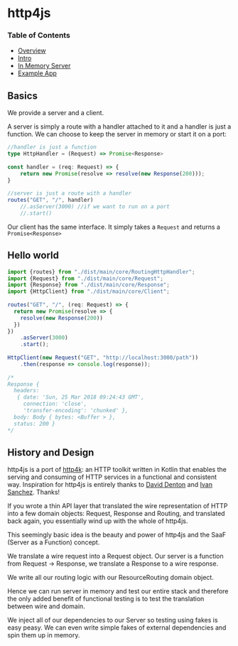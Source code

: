 # http4js

### Table of Contents

- [Overview](/http4js)
- [Intro](/http4js/Intro)
- [In Memory Server](/http4js/In-memory)
- [Example App](https://github.com/TomShacham/http4js-eg)

## Basics

We provide a server and a client.

A server is simply a route with a handler attached to it and a handler is just a function.
We can choose to keep the server in memory or start it on a port:

```typescript
//handler is just a function
type HttpHandler = (Request) => Promise<Response> 
 
const handler = (req: Request) => {
    return new Promise(resolve => resolve(new Response(200)));
}
 
//server is just a route with a handler
routes("GET", "/", handler)
    //.asServer(3000) //if we want to run on a port
    //.start()
```

Our client has the same interface. It simply takes a `Request` and returns a `Promise<Response>`

## Hello world

```typescript
import {routes} from "./dist/main/core/RoutingHttpHandler";
import {Request} from "./dist/main/core/Request";
import {Response} from "./dist/main/core/Response";
import {HttpClient} from "./dist/main/core/Client";
 
routes("GET", "/", (req: Request) => {
  return new Promise(resolve => {
    resolve(new Response(200))
  })
})
    .asServer(3000)
    .start();
 
HttpClient(new Request("GET", "http://localhost:3000/path"))
    .then(response => console.log(response));
     
/*
Response {
  headers: 
   { date: 'Sun, 25 Mar 2018 09:24:43 GMT',
     connection: 'close',
     'transfer-encoding': 'chunked' },
  body: Body { bytes: <Buffer > },
  status: 200 }
*/

```

## History and Design

http4js is a port of [http4k](https://github.com/http4k/http4k): an HTTP toolkit written in Kotlin that enables the serving and consuming of HTTP services in a functional and consistent way. Inspiration for http4js is entirely thanks to [David Denton](https://github.com/daviddenton) and [Ivan Sanchez](https://github.com/s4nchez). Thanks! 

If you wrote a thin API layer that translated the wire representation of HTTP into a few domain objects: Request, Response and Routing, and translated back again, you essentially wind up with the whole of http4js.

This seemingly basic idea is the beauty and power of http4js and the SaaF (Server as a Function) concept.

We translate a wire request into a Request object. Our server is a function from Request -> Response, we translate a Response to a wire response. 

We write all our routing logic with our ResourceRouting domain object. 

Hence we can run server in memory and test our entire stack and therefore the only added benefit of functional testing is to test the translation between wire and domain.
 
We inject all of our dependencies to our Server so testing using fakes is easy peasy. We can even write simple fakes of external dependencies and spin them up in memory. 

